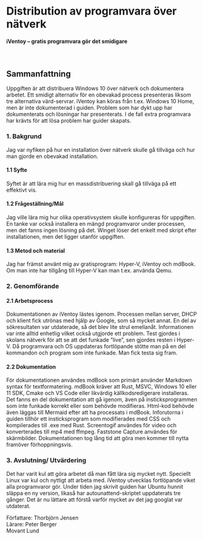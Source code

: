 # Distribution av programvara över nätverk

#### iVentoy – gratis programvara gör det smidigare  

</br>  

## Sammanfattning  

Uppgiften är att distribuera Windows 10 över nätverk och dokumentera arbetet. Ett smidigt alternativ för en obevakad process presenteras liksom tre alternativa värd-servrar. iVentoy kan köras från t.ex. Windows 10 Home, men är inte dokumenterad i guiden. Problem som har dykt upp har dokumenterats och lösningar har presenterats. I de fall extra programvara har krävts för att lösa problem har guider skapats.

### 1. Bakgrund

Jag var nyfiken på hur en installation över nätverk skulle gå tillväga och hur man gjorde en obevakad installation.

#### 1.1 Syfte

Syftet är att lära mig hur en massdistribuering skall gå tillväga på ett effektivt vis.

#### 1.2 Frågeställning/Mål

Jag ville lära mig hur olika operativsystem skulle konfigureras för uppgiften. En tanke var också installera en mängd programvaror under processen, men det fanns ingen lösning på det. Winget löser det enkelt med skript efter installationen, men det ligger utanför uppgiften.

#### 1.3 Metod och material

Jag har främst använt mig av gratisprogram: Hyper-V, iVentoy och mdBook. Om man inte har tillgång till Hyper-V kan man t.ex. använda Qemu.

### 2. Genomförande

#### 2.1 Arbetsprocess

Dokumentationen av iVentoy lästes igenom. Processen mellan server, DHCP och klient fick utrönas med hjälp av Google, som så mycket annat. En del av sökresultaten var utdaterade, så det blev lite strul emellanåt. Informationen var inte alltid enhetlig vilket också utgjorde ett problem. Test gjordes i skolans nätverk för att se att det funkade ”live”, sen gjordes resten i Hyper-V. Då programvara och OS uppdateras fortlöpande stötte man på en del kommandon och program som inte funkade. Man fick testa sig fram.

#### 2.2 Dokumentation

För dokumentationen användes mdBook som primärt använder Markdown syntax för textformatering. mdBook kräver att Rust, MSVC, Windows 10 eller 11 SDK, Cmake och VS Code eller likvärdig källkodsredigerare installeras. Det fanns en del dokumentation att gå igenom, även på insticksprogrammen som inte funkade korrekt eller som behövde modifieras. Html-kod behövde även läggas till Mermaid efter att ha processats i mdBook. Inforutorna i guiden tillhör ett insticksprogram som modifierades med CSS och kompilerades till .exe med Rust. Screentogif användes för video och konverterades till mp4 med ffmpeg. Faststone Capture användes för skärmbilder. Dokumentationen tog lång tid att göra men kommer till nytta framöver förhoppningsvis.

### 3. Avslutning/ Utvärdering

Det har varit kul att göra arbetet då man fått lära sig mycket nytt. Speciellt Linux var kul och nyttigt att arbeta med. iVentoy utvecklas fortlöpande viket alla programvaror gör. Under tiden jag skrivit guiden har Ubuntu hunnit släppa en ny version, likaså har autounattend-skriptet uppdaterats tre gånger. Det är nu lättare att förstå varför mycket av det jag googlat var utdaterat.

Författare: Thorbjörn Jensen  
Lärare: Peter Berger  
Movant Lund  
